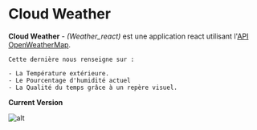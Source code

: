 # Cloud Weather

**Cloud Weather** - *(Weather_react)* est une application react utilisant l'[API OpenWeatherMap](https://openweathermap.org/).
```
Cette dernière nous renseigne sur :

- La Température extérieure.
- Le Pourcentage d'humidité actuel
- La Qualité du temps grâce à un repère visuel.
```

**Current Version**

![alt](https://github.com/jeanpruski/jeanpruski.github.io/blob/master/gif/weather.gif?raw=true)
